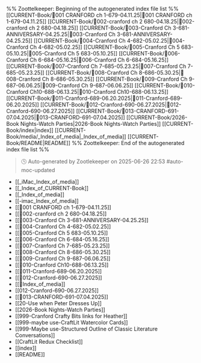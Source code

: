 %% Zoottelkeeper: Beginning of the autogenerated index file list  %%
 [[CURRENT-Book/🎤001 CRANFORD ch 1-679-04.11.25|🎤001 CRANFORD ch 1-679-04.11.25]]
 [[CURRENT-Book/🎤002-cranford ch 2 680-04.18.25|🎤002-cranford ch 2 680-04.18.25]]
 [[CURRENT-Book/🎤003-Cranford Ch 3-681-ANNIVERSARY-04.25.25|🎤003-Cranford Ch 3-681-ANNIVERSARY-04.25.25]]
 [[CURRENT-Book/🎤004-Cranford Ch 4-682-05.02.25|🎤004-Cranford Ch 4-682-05.02.25]]
 [[CURRENT-Book/🎤005-Cranford Ch 5 683-05.10.25|🎤005-Cranford Ch 5 683-05.10.25]]
 [[CURRENT-Book/🎤006-Cranford Ch 6-684-05.16.25|🎤006-Cranford Ch 6-684-05.16.25]]
 [[CURRENT-Book/🎤007-Cranford Ch 7-685-05.23.25|🎤007-Cranford Ch 7-685-05.23.25]]
 [[CURRENT-Book/🎤008-Cranford Ch 8-686-05.30.25|🎤008-Cranford Ch 8-686-05.30.25]]
 [[CURRENT-Book/🎤009-Cranford Ch 9-687-06.06.25|🎤009-Cranford Ch 9-687-06.06.25]]
 [[CURRENT-Book/🎤010-Cranford Ch10-688-06.13.25|🎤010-Cranford Ch10-688-06.13.25]]
 [[CURRENT-Book/🎤011-Cranford-689-06.20.2025|🎤011-Cranford-689-06.20.2025]]
 [[CURRENT-Book/🎤012-Cranford-690-06.27.2025|🎤012-Cranford-690-06.27.2025]]
 [[CURRENT-Book/🎤013-CRANFORD-691-07.04.2025|🎤013-CRANFORD-691-07.04.2025]]
 [[CURRENT-Book/2026-Book Nights-Watch Parties|2026-Book Nights-Watch Parties]]
 [[CURRENT-Book/index|index]]
 [[CURRENT-Book/media/_Index_of_media|_Index_of_media]]
 [[CURRENT-Book/README|README]]
%% Zoottelkeeper: End of the autogenerated index file list  %%
<!-- ✅ Custom template loaded -->
> 🕓 Auto-generated by Zootlekeeper on 2025-06-26 22:53
> #auto-moc-updated

- [[_iMac_Index_of_media]]
- [[_Index_of_CURRENT-Book]]
- [[_Index_of_media]]
- [[-imac_Index_of_media]]
- [[🎤001 CRANFORD ch 1-679-04.11.25]]
- [[🎤002-cranford ch 2 680-04.18.25]]
- [[🎤003-Cranford Ch 3-681-ANNIVERSARY-04.25.25]]
- [[🎤004-Cranford Ch 4-682-05.02.25]]
- [[🎤005-Cranford Ch 5 683-05.10.25]]
- [[🎤006-Cranford Ch 6-684-05.16.25]]
- [[🎤007-Cranford Ch 7-685-05.23.25]]
- [[🎤008-Cranford Ch 8-686-05.30.25]]
- [[🎤009-Cranford Ch 9-687-06.06.25]]
- [[🎤010-Cranford Ch10-688-06.13.25]]
- [[🎤011-Cranford-689-06.20.2025]]
- [[🎤012-Cranford-690-06.27.2025]]
- [[🧠Index_of_media]]
- [[012-Cranford-690-06.27.2025]]
- [[🎤013-CRANFORD-691-07.04.2025]]
- [[20-Use when Peter Dresses Up]]
- [[2026-Book Nights-Watch Parties]]
- [[999-Cranford Crafty Bits links for Heather]]
- [[999-maybe use-CraftLit Watercolor Cards]]
- [[999-Maybe use-Structured Outline of Classic Literature Conversations]]
- [[CraftLit Redux Checklist]]
- [[index]]
- [[README]]